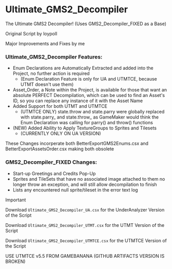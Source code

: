 # Ultimate_GMS2_Decompiler

The Ultimate GMS2 Decompiler!
(Uses GMS2_Decompiler_FIXED as a Base)

Original Script by loypoll

Major Improvements and Fixes by me

### Ultimate_GMS2_Decompiler Features:
- Enum Declarations are Automatically Extracted and added into the Project, no further action is required
    - (Enum Declaration Feature is only for UA and UTMTCE, because UTMT doesn't use them)
- Asset_Order, a Note within the Project, is available for those that want an absolute PERFECT Decompilation, which can be used to find an Asset's ID, so you can replace any instance of it with the Asset Name
- Added Support for both UTMT and UTMTCE
    - (UTMTCE ONLY) state.throw and state.parry were globally replaced with state.parry_ and state.throw_ as GameMaker would think the Enum Declaration was calling for parry() and throw() functions
- (NEW) Added Ability to Apply TextureGroups to Sprites and Tilesets
    - (CURRENTLY ONLY ON UA VERSION)

These Changes incorperate both
BetterExportGMS2Enums.csx and BetterExportAssetsOrder.csx
making both obsolete

### GMS2_Decompiler_FIXED Changes:
- Start-up Greetings and Credits Pop-Up
- Sprites and TileSets that have no associated image attached to them no longer throw an exception, and will still allow decompilation to finish
- Lists any encountered null sprite/tileset in the error text log

> [!IMPORTANT]
> Download ```Ultimate_GMS2_Decompiler_UA.csx``` for the UnderAnalyzer Version of the Script
>
> Download ```Ultimate_GMS2_Decompiler_UTMT.csx``` for the UTMT Version of the Script
>
> Download ```Ultimate_GMS2_Decompiler_UTMTCE.csx``` for the UTMTCE Version of the Script
>
> USE UTMTCE v5.5 FROM GAMEBANANA (GITHUB ARTIFACTS VERSION IS BROKEN)
